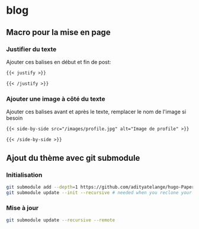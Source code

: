 # blog

## Macro pour la mise en page
### Justifier du texte
Ajouter ces balises en début et fin de post:
```markdown
{{< justify >}}

{{< /justify >}}
```

### Ajouter une image à côté du texte
Ajouter ces balises avant et après le texte, remplacer le nom de l'image si besoin
```markdown
{{< side-by-side src="/images/profile.jpg" alt="Image de profile" >}}

{{< /side-by-side >}}
```

## Ajout du thème avec git submodule
### Initialisation
```bash
git submodule add --depth=1 https://github.com/adityatelange/hugo-PaperMod.git themes/PaperMod
git submodule update --init --recursive # needed when you reclone your repo (submodules may not get cloned automatically)
```

### Mise à jour
```bash
git submodule update --recursive --remote
```